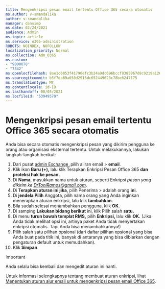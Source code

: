 ```yaml
---
title: Mengenkripsi pesan email tertentu Office 365 secara otomatis
ms.author: v-smandalika
author: v-smandalika
manager: dansimp
ms.date: 02/24/2021
audience: Admin
ms.topic: article
ms.service: o365-administration
ROBOTS: NOINDEX, NOFOLLOW
localization_priority: Normal
ms.collection: Adm_O365
ms.custom:
- "9000078"
- "7342"
ms.openlocfilehash: 8ae1c6853f41790efc3b24a9dc696bccf8385967d8c9219a1200e287e6ce32a1
ms.sourcegitcommit: b5f7da89a650d2915dc652449623c78be6247175
ms.translationtype: MT
ms.contentlocale: id-ID
ms.lasthandoff: 08/05/2021
ms.locfileid: "53949570"
---
```

# <a name="automatically-encrypt-certain-office-365-email-messages"></a>Mengenkripsi pesan email tertentu Office 365 secara otomatis

Anda bisa secara otomatis mengenkripsi pesan yang dikirim pengguna ke orang atau organisasi eksternal tertentu. Untuk melakukannya, lakukan langkah-langkah berikut:

1. Dari pusat [admin Exchange ,](https://outlook.office365.com/ecp/)pilih aliran email > **email**. 
2. Klik ikon **Baru (+),** lalu klik Terapkan Enkripsi Pesan Office 365 **dan proteksi hak ke pesan.**
3. Di **Nama**, masukkan nama untuk aturan, seperti Enkripsi *pesan yang dikirim ke DrToniRamos@gmail.com*.
4. Di **Terapkan aturan ini jika**, pilih Penerima > adalah orang **ini**. 
5. Di **jendela Pilih** Anggota, pilih nama orang yang Anda inginkan menerapkan aturan enkripsi, lalu klik **tambahkan**. 
6. Bila sudah selesai menambahkan pengguna, klik **OK.**
7. Di samping **Lakukan bidang berikut** ini, klik Pilih salah **satu.** 
8. Di menu **turun bawah templat RMS,** pilih **Enkripsi,** lalu klik **OK.** (Jika Anda tidak melihat opsi ini, artinya paket Anda tidak menyertakan enkripsi otomatis. Tapi Anda bisa menambahkannya!)
9. Pilih salah satu pilihan opsional (dari daftar pilihan opsional yang bisa Anda buat pada titik ini, banyak di antaranya yang bisa dibiarkan dengan pengaturan default untuk memudahkan).
10. Klik **Simpan**.

> [!IMPORTANT]
> Anda selalu bisa kembali dan mengedit aturan ini nanti.

Untuk informasi selengkapnya tentang membuat aturan enkripsi, lihat [Menentukan aturan alur email untuk mengenkripsi pesan email Office 365](https://docs.microsoft.com/microsoft-365/compliance/define-mail-flow-rules-to-encrypt-email).

